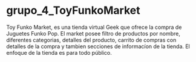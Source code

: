 # grupo_4_ToyFunkoMarket
Toy Funko Market, es una tienda virtual Geek que ofrece la compra de Juguetes Funko Pop. El market posee filtro de productos por nombre, diferentes categorias, detalles del producto, carrito de compras con detalles de la compra y tambien secciones de informacíon de la tienda. El enfoque de la tienda es para todo público.
